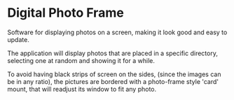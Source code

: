 # Digital Photo Frame

Software for displaying photos on a screen,
making it look good and easy to update.

The application will display photos that are placed in
a specific directory, selecting one at random and showing 
it for a while. 

To avoid having black strips of screen on the sides, (since
the images can be in any ratio), the pictures are bordered
with a photo-frame style 'card' mount, that will readjust its
window to fit any photo.
